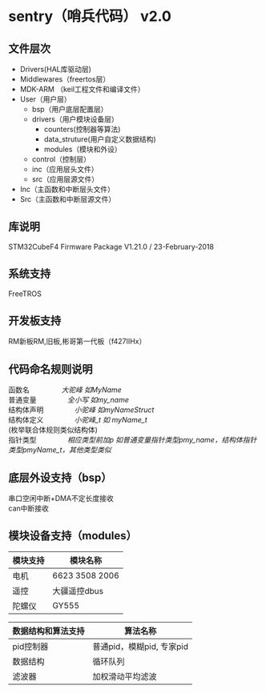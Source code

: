 # sentry（哨兵代码）   v2.0
## 文件层次
+ Drivers(HAL库驱动层)
+ Middlewares（freertos层）
+ MDK-ARM （keil工程文件和编译文件）
+ User（用户层）
  - bsp（用户底层配置层）
  - drivers（用户模块设备层）
    * counters(控制器等算法)
    * data_struture(用户自定义数据结构)
    * modules（模块和外设）
  - control（控制层）
  - inc（应用层头文件）
  - src（应用层源文件）
+ Inc（主函数和中断层头文件）
+ Src（主函数和中断层源文件）
## 库说明
STM32CubeF4 Firmware Package V1.21.0 / 23-February-2018
## 系统支持
FreeTROS
## 开发板支持
RM新板RM,旧板,彬哥第一代板（f427IIHx）
## 代码命名规则说明
 函数名 &ensp;&ensp;&ensp;&ensp;&ensp;&ensp;&ensp;&ensp; *大驼峰 如MyName*<br>
 普通变量  &ensp;  &ensp;  &ensp;  &ensp;&ensp;&ensp; *全小写 如my_name*<br>
 结构体声明  &ensp;  &ensp;  &ensp;  &ensp;&ensp;&ensp; *小驼峰 如myNameStruct*<br>
 结构体定义 &ensp;  &ensp;  &ensp;  &ensp; &ensp;&ensp;*小驼峰_t 如 myName_t*<br>
 (枚举联合体规则类似结构体)<br>
 指针类型 &ensp;  &ensp;  &ensp;  &ensp;&ensp;&ensp; *相应类型前加p 如普通变量指针类型pmy_name，结构体指针类型pmyName_t，其他类型类似*<br>
## 底层外设支持（bsp）
 串口空闲中断+DMA不定长度接收<br>
 can中断接收
##	模块设备支持（modules）
模块支持|模块名称
-|-
电机|6623  3508  2006
遥控|大疆遥控dbus
陀螺仪|GY555



数据结构和算法支持|算法名称
-|-
pid控制器|普通pid，模糊pid, 专家pid
数据结构|循环队列
滤波器|加权滑动平均滤波



